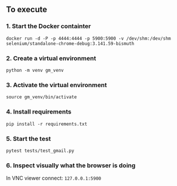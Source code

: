 ## To execute

### 1. Start the Docker containter
```
docker run -d -P -p 4444:4444 -p 5900:5900 -v /dev/shm:/dev/shm selenium/standalone-chrome-debug:3.141.59-bismuth
```
### 2. Сreate a virtual environment
```
python -m venv gm_venv
```
### 3. Activate the virtual environment
```
source gm_venv/bin/activate
```
### 4. Install requirements
```
pip install -r requirements.txt
```
### 5. Start the test
```
pytest tests/test_gmail.py
```
### 6. Inspect visually what the browser is doing
In VNC viewer connect: ```127.0.0.1:5900```
